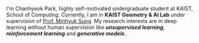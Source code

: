 I'm Chanhyeok Park, highly self-motivated undergraduate student at KAIST, School of Computing. 
Currently, I am in **KAIST Geometry & AI Lab** under supervision of [Prof. Minhyuk Sung](https://mhsung.github.io/). 
My research interests are in deep learning without human supervision like ***unsupervised learning***, ***reinforcement learning*** and ***generative models***. 
